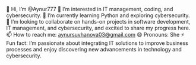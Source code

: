 👋 Hi, I’m @Aynur777
👀 I’m interested in IT management, coding, and cybersecurity.
🌱 I’m currently learning Python and exploring cybersecurity.
💞️ I’m looking to collaborate on hands-on projects in software development, IT management, and cybersecurity, and excited to share my progress here.
📫 How to reach me: aynursuvhanova03@gmail.com
😄 Pronouns: She
⚡ Fun fact: I’m passionate about integrating IT solutions to improve business processes and enjoy discovering new advancements in technology and cybersecurity.

<!---
Aynur777/Aynur777 is a ✨ special ✨ repository because its `README.md` (this file) appears on your GitHub profile.
You can click the Preview link to take a look at your changes.
--->
